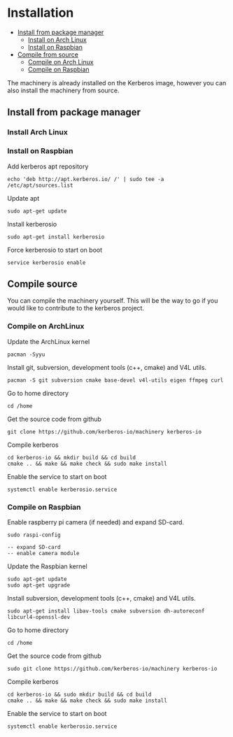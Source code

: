 # Installation

* [Install from package manager](#install-from-package-manager)
    * [Install on Arch Linux](#install-on-arch-linux)
    * [Install on Raspbian](#install-on-raspbian)
* [Compile from source](#compile-from-source)
    * [Compile on Arch Linux](#compile-from-source-on-arch-linux)
    * [Compile on Raspbian](#compile-from-source-on-raspbian)

The machinery is already installed on the Kerberos image, however you can also install the machinery from source.

<a name="install-from-package-manager"></a>
## Install from package manager

<a name="install-on-arch-linux"></a>
### Install Arch Linux

<a name="install-on-raspbian"></a>
### Install on Raspbian

Add kerberos apt repository

    echo 'deb http://apt.kerberos.io/ /' | sudo tee -a /etc/apt/sources.list

Update apt
    
    sudo apt-get update

Install kerberosio

    sudo apt-get install kerberosio

Force kerberosio to start on boot

    service kerberosio enable

<a name="install-from-source"></a>
## Compile source

You can compile the machinery yourself. This will be the way to go if you would like to contribute to the kerberos project.

<a name="compile-from-source-on-arch-linux"></a>
### Compile on ArchLinux

Update the ArchLinux kernel

    pacman -Syyu

Install git, subversion, development tools (c++, cmake) and V4L utils.

    pacman -S git subversion cmake base-devel v4l-utils eigen ffmpeg curl

Go to home directory
	
	cd /home

Get the source code from github

	git clone https://github.com/kerberos-io/machinery kerberos-io

Compile kerberos

    cd kerberos-io && mkdir build && cd build
    cmake .. && make && make check && sudo make install

Enable the service to start on boot

    systemctl enable kerberosio.service
    
<a name="compile-from-source-on-raspbian"></a>
### Compile on Raspbian

Enable raspberry pi camera (if needed) and expand SD-card.

    sudo raspi-config
    
    -- expand SD-card
    -- enable camera module
    
Update the Raspbian kernel

    sudo apt-get update
    sudo apt-get upgrade

Install subversion, development tools (c++, cmake) and V4L utils.

    sudo apt-get install libav-tools cmake subversion dh-autoreconf libcurl4-openssl-dev

Go to home directory
	
	cd /home

Get the source code from github

	sudo git clone https://github.com/kerberos-io/machinery kerberos-io

Compile kerberos

    cd kerberos-io && sudo mkdir build && cd build
    cmake .. && make && make check && sudo make install
    
Enable the service to start on boot

    systemctl enable kerberosio.service